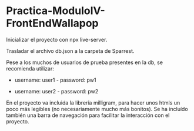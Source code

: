 # Practica-ModuloIV-FrontEndWallapop

Inicializar el proyecto con npx live-server.

Trasladar el archivo db.json a la carpeta de Sparrest.

Pese a los muchos de usuarios de prueba presentes en la db, se recomienda utilizar:

  - username: user1 - password: pw1
  
  - username: user2 - password: pw2

En el proyecto va incluida la librería milligram, para hacer unos htmls un poco más legibles
(no necesariamente mucho más bonitos).
Se ha incluído también una barra de navegación para facilitar la interacción con el proyecto.
